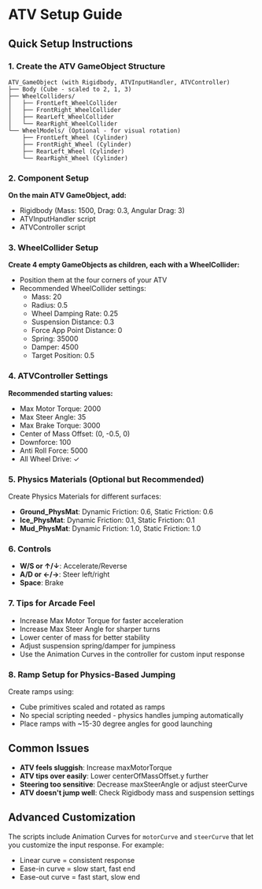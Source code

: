 # ATV Setup Guide

## Quick Setup Instructions

### 1. Create the ATV GameObject Structure
```
ATV_GameObject (with Rigidbody, ATVInputHandler, ATVController)
├── Body (Cube - scaled to 2, 1, 3)
├── WheelColliders/
│   ├── FrontLeft_WheelCollider
│   ├── FrontRight_WheelCollider
│   ├── RearLeft_WheelCollider
│   └── RearRight_WheelCollider
└── WheelModels/ (Optional - for visual rotation)
    ├── FrontLeft_Wheel (Cylinder)
    ├── FrontRight_Wheel (Cylinder)
    ├── RearLeft_Wheel (Cylinder)
    └── RearRight_Wheel (Cylinder)
```

### 2. Component Setup

**On the main ATV GameObject, add:**
- Rigidbody (Mass: 1500, Drag: 0.3, Angular Drag: 3)
- ATVInputHandler script
- ATVController script

### 3. WheelCollider Setup

**Create 4 empty GameObjects as children, each with a WheelCollider:**
- Position them at the four corners of your ATV
- Recommended WheelCollider settings:
  - Mass: 20
  - Radius: 0.5
  - Wheel Damping Rate: 0.25
  - Suspension Distance: 0.3
  - Force App Point Distance: 0
  - Spring: 35000
  - Damper: 4500
  - Target Position: 0.5

### 4. ATVController Settings

**Recommended starting values:**
- Max Motor Torque: 2000
- Max Steer Angle: 35
- Max Brake Torque: 3000
- Center of Mass Offset: (0, -0.5, 0)
- Downforce: 100
- Anti Roll Force: 5000
- All Wheel Drive: ✓

### 5. Physics Materials (Optional but Recommended)

Create Physics Materials for different surfaces:
- **Ground_PhysMat**: Dynamic Friction: 0.6, Static Friction: 0.6
- **Ice_PhysMat**: Dynamic Friction: 0.1, Static Friction: 0.1
- **Mud_PhysMat**: Dynamic Friction: 1.0, Static Friction: 1.0

### 6. Controls

- **W/S or ↑/↓**: Accelerate/Reverse
- **A/D or ←/→**: Steer left/right
- **Space**: Brake

### 7. Tips for Arcade Feel

- Increase Max Motor Torque for faster acceleration
- Increase Max Steer Angle for sharper turns
- Lower center of mass for better stability
- Adjust suspension spring/damper for jumpiness
- Use the Animation Curves in the controller for custom input response

### 8. Ramp Setup for Physics-Based Jumping

Create ramps using:
- Cube primitives scaled and rotated as ramps
- No special scripting needed - physics handles jumping automatically
- Place ramps with ~15-30 degree angles for good launching

## Common Issues

- **ATV feels sluggish**: Increase maxMotorTorque
- **ATV tips over easily**: Lower centerOfMassOffset.y further
- **Steering too sensitive**: Decrease maxSteerAngle or adjust steerCurve
- **ATV doesn't jump well**: Check Rigidbody mass and suspension settings

## Advanced Customization

The scripts include Animation Curves for `motorCurve` and `steerCurve` that let you customize the input response. For example:
- Linear curve = consistent response
- Ease-in curve = slow start, fast end
- Ease-out curve = fast start, slow end 